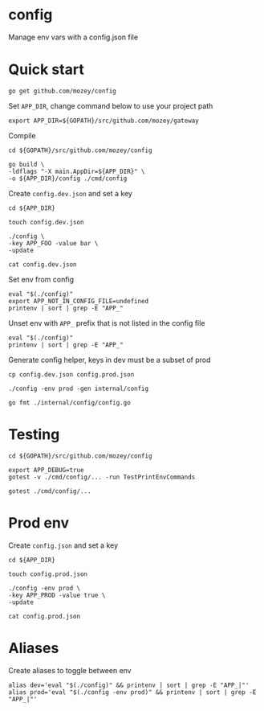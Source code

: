 # config

Manage env vars with a config.json file


# Quick start

    go get github.com/mozey/config

Set `APP_DIR`, change command below to use your project path

    export APP_DIR=${GOPATH}/src/github.com/mozey/gateway

Compile

    cd ${GOPATH}/src/github.com/mozey/config

    go build \
    -ldflags "-X main.AppDir=${APP_DIR}" \
    -o ${APP_DIR}/config ./cmd/config
    
Create `config.dev.json` and set a key
                        
    cd ${APP_DIR}
    
    touch config.dev.json
    
    ./config \
    -key APP_FOO -value bar \
    -update
    
    cat config.dev.json
    
Set env from config

    eval "$(./config)"
    export APP_NOT_IN_CONFIG_FILE=undefined
    printenv | sort | grep -E "APP_"
    
Unset env with `APP_` prefix that is not listed in the config file
    
    eval "$(./config)"
    printenv | sort | grep -E "APP_"
    
Generate config helper,
keys in dev must be a subset of prod

    cp config.dev.json config.prod.json

    ./config -env prod -gen internal/config
    
    go fmt ./internal/config/config.go
    
    
# Testing

    cd ${GOPATH}/src/github.com/mozey/config

    export APP_DEBUG=true
    gotest -v ./cmd/config/... -run TestPrintEnvCommands
    
    gotest ./cmd/config/...
    
    
# Prod env

Create `config.json` and set a key

    cd ${APP_DIR}
    
    touch config.prod.json
    
    ./config -env prod \
    -key APP_PROD -value true \
    -update
    
    cat config.prod.json
    

# Aliases

Create aliases to toggle between env

    alias dev='eval "$(./config)" && printenv | sort | grep -E "APP_|"'
    alias prod='eval "$(./config -env prod)" && printenv | sort | grep -E "APP_|"'


